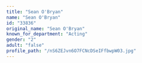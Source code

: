 ```yaml
---
title: "Sean O'Bryan"
name: "Sean O'Bryan"
id: "33836"
original_name: "Sean O'Bryan"
known_for_department: "Acting"
gender: "2"
adult: "false"
profile_path: "/nS6ZEJvn6O7FCNcDSeIFfbwpW03.jpg"
---
```

